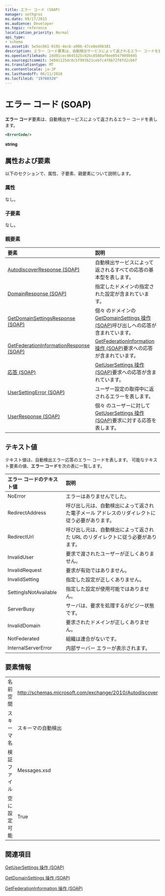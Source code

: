 ```yaml
---
title: エラー コード (SOAP)
manager: sethgros
ms.date: 09/17/2015
ms.audience: Developer
ms.topic: reference
localization_priority: Normal
api_type:
- schema
ms.assetid: 5e5ec861-0191-4ecb-a906-47ce8ed96381
description: エラー コード要素は、自動検出サービスによって返されるエラー コードを表します。
ms.openlocfilehash: 2dd91cec4645325c02bc8588af0ee0547909b945
ms.sourcegitcommit: 34041125dc8c5f993b21cebfc4f8b72f0fd2cb6f
ms.translationtype: MT
ms.contentlocale: ja-JP
ms.lasthandoff: 06/11/2018
ms.locfileid: "19760320"
---
```

# <a name="errorcode-soap"></a>エラー コード (SOAP)

**エラー コード**要素は、自動検出サービスによって返されるエラー コードを表します。 
  
```XML
<ErrorCode/>
```

 **string**
## <a name="attributes-and-elements"></a>属性および要素

以下のセクションで、属性、子要素、親要素について説明します。
  
### <a name="attributes"></a>属性

なし。
  
### <a name="child-elements"></a>子要素

なし。
  
### <a name="parent-elements"></a>親要素

|**要素**|**説明**|
|:-----|:-----|
|[AutodiscoverResponse (SOAP)](autodiscoverresponse-soap.md) <br/> |自動検出サービスによって返されるすべての応答の基本型を表します。  <br/> |
|[DomainResponse (SOAP)](domainresponse-soap.md) <br/> |指定したドメインの指定された設定が含まれています。  <br/> |
|[GetDomainSettingsResponse (SOAP)](getdomainsettingsresponse-soap.md) <br/> |個々 のドメインの[GetDomainSettings 操作 (SOAP)](getdomainsettings-operation-soap.md)呼び出しへの応答が含まれています。  <br/> |
|[GetFederationInformationResponse (SOAP)](getfederationinformationresponse-soap.md) <br/> |[GetFederationInformation 操作 (SOAP)](getfederationinformation-operation-soap.md)要求への応答が含まれています。  <br/> |
|[応答 (SOAP)](response-soap.md) <br/> |[GetUserSettings 操作 (SOAP)](getusersettings-operation-soap.md)要求への応答が含まれています。  <br/> |
|[UserSettingError (SOAP)](usersettingerror-soap.md) <br/> |ユーザー設定の取得中に返されるエラーを表します。  <br/> |
|[UserResponse (SOAP)](userresponse-soap.md) <br/> |個々 のユーザーに対して[GetUserSettings 操作 (SOAP)](getusersettings-operation-soap.md)要求に対する応答を表します。  <br/> |
   
## <a name="text-value"></a>テキスト値

テキスト値は、自動検出エラー応答のエラー コードを表します。 可能なテキスト要素の値、**エラー コード**を次の表に一覧します。 
  
|**エラー コードのテキスト値**|**説明**|
|:-----|:-----|
|NoError  <br/> |エラーはありませんでした。  <br/> |
|RedirectAddress  <br/> |呼び出し元は、自動検出によって返された電子メール アドレスのリダイレクトに従う必要があります。  <br/> |
|RedirectUrl  <br/> |呼び出し元は、自動検出によって返された URL のリダイレクトに従う必要があります。  <br/> |
|InvalidUser  <br/> |要求で渡されたユーザーが正しくありません。  <br/> |
|InvalidRequest  <br/> |要求が有効ではありません。  <br/> |
|InvalidSetting  <br/> |指定した設定が正しくありません。  <br/> |
|SettingIsNotAvailable  <br/> |指定した設定が使用可能ではありません。  <br/> |
|ServerBusy  <br/> |サーバは、要求を処理するがビジー状態です。  <br/> |
|InvalidDomain  <br/> |要求されたドメインが正しくありません。  <br/> |
|NotFederated  <br/> |組織は連合がないです。  <br/> |
|InternalServerError  <br/> |内部サーバー エラーが表示されます。  <br/> |
   
## <a name="element-information"></a>要素情報

|||
|:-----|:-----|
|名前空間  <br/> |http://schemas.microsoft.com/exchange/2010/Autodiscover  <br/> |
|スキーマ名  <br/> |スキーマの自動検出  <br/> |
|検証ファイル  <br/> |Messages.xsd  <br/> |
|空に設定可能  <br/> |True  <br/> |
   
## <a name="see-also"></a>関連項目



[GetUserSettings 操作 (SOAP)](getusersettings-operation-soap.md)
  
[GetDomainSettings 操作 (SOAP)](getdomainsettings-operation-soap.md)
  
[GetFederationInformation 操作 (SOAP)](getfederationinformation-operation-soap.md)

